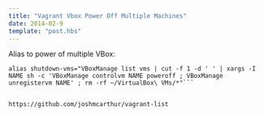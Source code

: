 ```yaml
---
title: "Vagrant Vbox Power Off Multiple Machines"
date: 2014-02-9
template: "post.hbs"
---
```


Alias to power of multiple VBox:

```terminal
alias shutdown-vms="VBoxManage list vms | cut -f 1 -d ' ' | xargs -I NAME sh -c 'VBoxManage controlvm NAME poweroff ; VBoxManage unregistervm NAME' ; rm -rf ~/VirtualBox\ VMs/*"```


https://github.com/joshmcarthur/vagrant-list